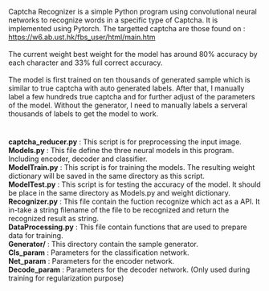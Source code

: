 Captcha Recognizer is a simple Python program using convolutional neural networks to recognize words in a specific type of Captcha. 
It is implemented using Pytorch. The targetted captcha are those found on : https://w6.ab.ust.hk/fbs_user/html/main.htm<br><br>
The current weight best weight for the model has around 80% accuracy by each character and 33% full correct accuracy.<br><br>
The model is first trained on ten thousands of generated sample which is similar to true captcha with auto generated labels. 
After that, I manually label a few hundreds true captcha and for further adjust of the parameters of the model. 
Without the generator, I need to manually labels a serveral thousands of labels to get the model to work.
#
<b>captcha_reducer.py</b> : This script is for preprocessing the input image.<br>
<b>Models.py</b> : This file define the three neural models in this program. Including encoder, decoder and classifier.<br>
<b>ModelTrain.py</b> : This script is for training the models. 
The resulting weight dictionary will be saved in the same directory as this script.<br>
<b>ModelTest.py</b> : This script is for testing the accuracy of the model. 
It should be place in the same directory as Models.py and weight dictionary.<br>
<b>Recognizer.py</b> : This file contain the fuction recognize which act as a API. 
It in-take a string filename of the file to be recognized and return the recognized result as string.<br>
<b>DataProcessing.py</b> : This file contain functions that are used to prepare data for training.<br>
<b>Generator/</b> : This directory contain the sample generator.<br>
<b>Cls_param</b> : Parameters for the classification network.<br>
<b>Net_param</b> : Parameters for the encoder network.<br>
<b>Decode_param</b> : Parameters for the decoder network. (Only used during training for regularization purpose)<br>
